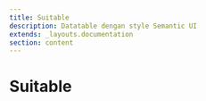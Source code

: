 ```yaml
---
title: Suitable
description: Datatable dengan style Semantic UI
extends: _layouts.documentation
section: content
---
```


# Suitable
